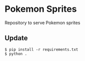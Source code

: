 # Pokemon Sprites

Repository to serve Pokemon sprites

## Update

    $ pip install -r requirements.txt
    $ python .
